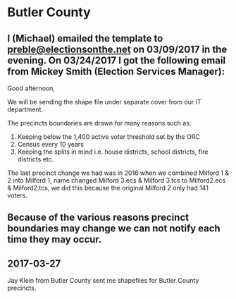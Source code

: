 # Butler County
I (Michael) emailed the template to preble@electionsonthe.net on 03/09/2017 in the evening.
On 03/24/2017 I got the following email from Mickey Smith (Election Services Manager):
----
Good afternoon,

We will be sending the shape file under separate cover from our IT department.

The precincts boundaries are drawn for many reasons such as:
1. Keeping below the 1,400 active voter threshold set by the ORC
2. Census every 10 years
3. Keeping the splits in mind i.e. house districts, school districts, fire districts etc.

The last precinct change we had was in 2016 when we combined Milford 1 & 2 into Milford 1, name changed Milford 3.ecs & Milford 3.tcs to Milford2.ecs & Milford2.tcs, we did this because the original Milford 2 only had 141 voters.

Because of the various reasons precinct boundaries may change we can not notify each time they may occur.
----

## 2017-03-27
Jay Klein from Butler County sent me shapefiles for Butler County precincts.
